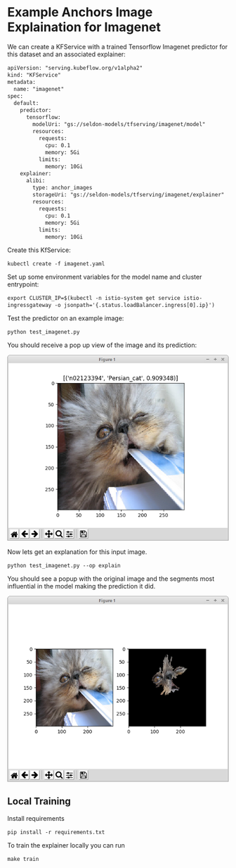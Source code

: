 # Example Anchors Image Explaination for Imagenet

We can create a KFService with a trained Tensorflow Imagenet predictor for this dataset and an associated explainer:

```
apiVersion: "serving.kubeflow.org/v1alpha2"
kind: "KFService"
metadata:
  name: "imagenet"
spec:
  default:
    predictor:
      tensorflow:
        modelUri: "gs://seldon-models/tfserving/imagenet/model"
        resources:
          requests:
            cpu: 0.1
            memory: 5Gi                        
          limits:
            memory: 10Gi
    explainer:
      alibi:
        type: anchor_images
        storageUri: "gs://seldon-models/tfserving/imagenet/explainer"
        resources:
          requests:
            cpu: 0.1
            memory: 5Gi            
          limits:
            memory: 10Gi
```

Create this KfService:

```
kubectl create -f imagenet.yaml
```

Set up some environment variables for the model name and cluster entrypoint:

```
export CLUSTER_IP=$(kubectl -n istio-system get service istio-ingressgateway -o jsonpath='{.status.loadBalancer.ingress[0].ip}')
```

Test the predictor on an example image:

```
python test_imagenet.py
```

You should receive a pop up view of the image and its prediction:

![prediction](prediction.png)

Now lets get an explanation for this input image.

```
python test_imagenet.py --op explain
```

You should see a popup with the original image and the segments most influential in the model making the prediction it did.

![explanation](explanation.png)


## Local Training

Install requirements

```
pip install -r requirements.txt
```

To train the explainer locally you can run

```
make train
```

